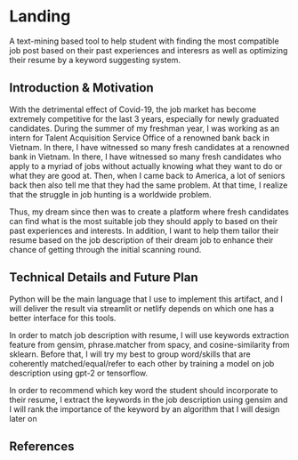 # Landing

A text-mining based tool to help student with finding the most compatible job post based on their past experiences and interesrs as well as optimizing their resume by a keyword suggesting system.

## Introduction & Motivation

With the detrimental effect of Covid-19, the job market has become extremely competitive for the last 3 years, especially for newly graduated candidates. During the summer of my freshman year, I was working as an intern for Talent Acquisition Service Office of a renowned bank back in Vietnam. In there, I have witnessed so many fresh candidates at a renowned bank in Vietnam. In there, I have witnessed so many fresh candidates who apply to a myriad of jobs without actually knowing what they want to do or what they are good at. Then, when I came back to America, a lot of seniors back then also tell me that they had the same problem. At that time, I realize that the struggle in job hunting is a worldwide problem.

Thus, my dream since then was to create a platform where fresh candidates can find what is the most suitable job they should apply to based on their past experiences and interests. In addition, I want to help them tailor their resume based on the job description of their dream job to enhance their chance of getting through the initial scanning round.  

## Technical Details and Future Plan

Python will be the main language that I use to implement this artifact, and I will deliver the result via streamlit or netlify depends on which one has a better interface for this tools. 

In order to match job description with resume, I will use keywords extraction feature from gensim, phrase.matcher from spacy, and cosine-similarity from sklearn. Before that, I will try my best to group word/skills that are coherently matched/equal/refer to each other by training a model on job description using gpt-2 or tensorflow.

In order to recommend which key word the student should incorporate to their resume, I extract the keywords in the job description using gensim and I will rank the importance of the keyword by an algorithm that I will design later on

## References


